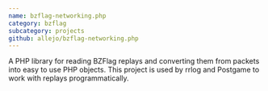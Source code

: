 ```yaml
---
name: bzflag-networking.php
category: bzflag
subcategory: projects
github: allejo/bzflag-networking.php
---
```


A PHP library for reading BZFlag replays and converting them from packets into easy to use PHP objects. This project is used by rrlog and Postgame to work with replays programmatically.
